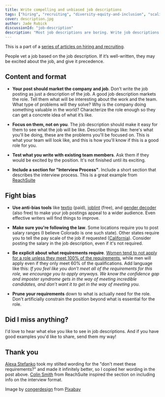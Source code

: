 ```yaml
---
title: Write compelling and unbiased job descriptions
tags: ["hiring", "recruiting", "diversity-equity-and-inclusion", "scaling", "pay-equity"]
cover: description.jpg
author: Jade Rubick
discussionId: "job-description"
description: "Most job descriptions are boring. Write job descriptions that engage your candidates and design them to be more useful and inclusive with this guide. Includes links ot helpful tools."
---
```


<re-img src="description.jpg"></re-img>


This is a part of a [series of articles on hiring and recruiting](/startup-hiring-and-recruiting). 

People vet a job based on the job description. If it’s well-written, they may be excited about the job, and give it precedence. 

## Content and format

* **Your post should market the company and job**. Don’t write the job posting as just a description of the job. A good job description markets the role. Tell them what will be interesting about the work and the team. What type of problems will they solve? Why is the company doing something valuable in the world? Characterize the role enough so they can get a concrete idea of what it’s like. 

* **Focus on them, not on you**. The job description should make it easy for them to see what the job will be like. Describe things like: here's what you'll be doing, these are the problems you'll be focused on. This is what your team will look like, and this is how you'll know if this is a good role for you. 

* **Test what you write with existing team members**. Ask them if they would be excited by the position. It's not finished until its exciting.

* **Include a section for "Interview Process"**. Include a short section that describes the interview process. This is a great example from [ReachSuite](https://www.reachsuite.io) <re-img src="interview-process.png"></re-img>

## Fight bias

* **Use anti-bias tools** like [textio](https://textio.com) (paid), [joblint](https://joblint.org/) (free), and [gender decoder](http://gender-decoder.katmatfield.com/) (also free) to make your job postings appeal to a wider audience. Even effective writers will find things to improve. 

* **Make sure you're following the law**. Some locations require you to post salary ranges (I believe Colorado is one such state). Other states require you to tell the pay scale of the job if requested ([California](https://leginfo.legislature.ca.gov/faces/billTextClient.xhtml?bill_id=201720180AB168)). Consider posting the salary in the job description, even if it's not required.

* **Be explicit about what requirements require**. [Women tend to not apply for a role unless they meet 100% of the requirements](https://hbr.org/2014/08/why-women-dont-apply-for-jobs-unless-theyre-100-qualified), while men will apply even if they only meet 60% of the qualifications. Add language like this: _If you feel like you don’t meet all of the requirements for this role, we encourage you to apply anyways. We know the confidence gap and imposter syndrome gets in the way of meeting incredible candidates, and don’t want it to get in the way of meeting you._ 

* **Prune your requirements** down to what is actually need for the role. Don't artificially constrain the position beyond what is essential for the role.

## Did I miss anything?

I'd love to hear what else you like to see in job descriptions. And if you have good examples you'd like to share, send them my way! 

## Thank you

[Alexa Stefanko](https://www.linkedin.com/in/alexa-stefanko-86646aa4/) took my stilted wording for the "don't meet these requirements?" and made it infinitely better, so I copied her wording in the post above. [Colin Smith](https://www.linkedin.com/in/collin-s-smith/) from ReachSuite inspired the section on including info on the interview format.

Image by <a href="https://pixabay.com/users/congerdesign-509903/?utm_source=link-attribution&amp;utm_medium=referral&amp;utm_campaign=image&amp;utm_content=1891732">congerdesign</a> from <a href="https://pixabay.com/?utm_source=link-attribution&amp;utm_medium=referral&amp;utm_campaign=image&amp;utm_content=1891732">Pixabay</a>
